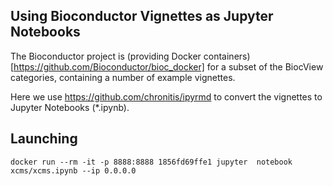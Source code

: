 ## Using Bioconductor Vignettes as Jupyter Notebooks

The Bioconductor project is (providing Docker containers)[https://github.com/Bioconductor/bioc_docker] 
for a subset of the BiocView categories, containing a number of example
vignettes.

Here we use https://github.com/chronitis/ipyrmd to convert 
the vignettes to Jupyter Notebooks (*.ipynb).

## Launching 

```
docker run --rm -it -p 8888:8888 1856fd69ffe1 jupyter  notebook xcms/xcms.ipynb --ip 0.0.0.0
```

